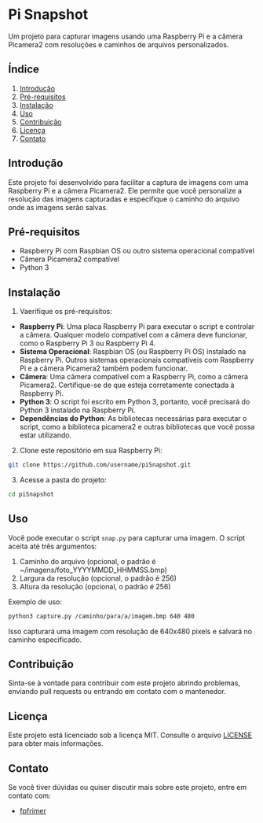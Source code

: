 # Pi Snapshot

Um projeto para capturar imagens usando uma Raspberry Pi e a câmera Picamera2 com resoluções e caminhos de arquivos personalizados.

## Índice

1. [Introdução](#introdução)
2. [Pré-requisitos](#pré-requisitos)
3. [Instalação](#instalação)
4. [Uso](#uso)
5. [Contribuição](#contribuição)
6. [Licença](#licença)
7. [Contato](#contato)

## Introdução

Este projeto foi desenvolvido para facilitar a captura de imagens com uma Raspberry Pi e a câmera Picamera2. Ele permite que você personalize a resolução das imagens capturadas e especifique o caminho do arquivo onde as imagens serão salvas.

## Pré-requisitos

- Raspberry Pi com Raspbian OS ou outro sistema operacional compatível
- Câmera Picamera2 compatível
- Python 3

## Instalação

1. Vaerifique os pré-requisitos:

- **Raspberry Pi**: Uma placa Raspberry Pi para executar o script e controlar a câmera. Qualquer modelo compatível com a câmera deve funcionar, como o Raspberry Pi 3 ou Raspberry Pi 4.
- **Sistema Operacional**: Raspbian OS (ou Raspberry Pi OS) instalado na Raspberry Pi. Outros sistemas operacionais compatíveis com Raspberry Pi e a câmera Picamera2 também podem funcionar.
- **Câmera**: Uma câmera compatível com a Raspberry Pi, como a câmera Picamera2. Certifique-se de que esteja corretamente conectada à Raspberry Pi.
- **Python 3**: O script foi escrito em Python 3, portanto, você precisará do Python 3 instalado na Raspberry Pi.
- **Dependências do Python**: As bibliotecas necessárias para executar o script, como a biblioteca picamera2 e outras bibliotecas que você possa estar utilizando.

2. Clone este repositório em sua Raspberry Pi:

```bash
git clone https://github.com/username/piSnapshot.git
```
3. Acesse a pasta do projeto:

```bash
cd piSnapshot
```

## Uso

Você pode executar o script `snap.py` para capturar uma imagem. O script aceita até três argumentos:

1. Caminho do arquivo (opcional, o padrão é ~/imagens/foto_YYYYMMDD_HHMMSS.bmp)
2. Largura da resolução (opcional, o padrão é 256)
3. Altura da resolução (opcional, o padrão é 256)

Exemplo de uso:

```bash
python3 capture.py /caminho/para/a/imagem.bmp 640 480
```
Isso capturará uma imagem com resolução de 640x480 pixels e salvará no caminho especificado.

## Contribuição

Sinta-se à vontade para contribuir com este projeto abrindo problemas, enviando pull requests ou entrando em contato com o mantenedor.

## Licença

Este projeto está licenciado sob a licença MIT. Consulte o arquivo [LICENSE](LICENSE) para obter mais informações.

## Contato

Se você tiver dúvidas ou quiser discutir mais sobre este projeto, entre em contato com:

- [fpfrimer](https://github.com/fpfrimer)
